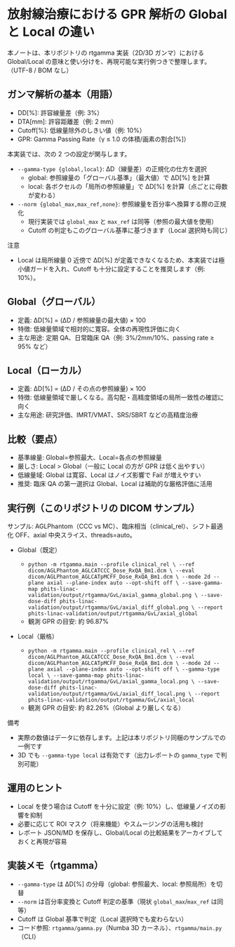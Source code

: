 # 放射線治療における GPR 解析の Global と Local の違い

本ノートは、本リポジトリの rtgamma 実装（2D/3D ガンマ）における Global/Local の意味と使い分けを、再現可能な実行例つきで整理します。（UTF-8 / BOM なし）

## ガンマ解析の基本（用語）
- DD[%]: 許容線量差（例: 3%）
- DTA[mm]: 許容距離差（例: 2 mm）
- Cutoff[%]: 低線量除外のしきい値（例: 10%）
- GPR: Gamma Passing Rate（γ ≤ 1.0 の体積/画素の割合[%]）

本実装では、次の 2 つの設定が関与します。
- `--gamma-type {global,local}`: ΔD（線量差）の正規化の仕方を選択
  - global: 参照線量の「グローバル基準」（最大値）で ΔD[%] を計算
  - local: 各ボクセルの「局所の参照線量」で ΔD[%] を計算（点ごとに母数が変わる）
- `--norm {global_max,max_ref,none}`: 参照線量を百分率へ換算する際の正規化
  - 現行実装では `global_max` と `max_ref` は同等（参照の最大値を使用）
  - Cutoff の判定もこのグローバル基準に基づきます（Local 選択時も同じ）

注意
- Local は局所線量 0 近傍で ΔD[%] が定義できなくなるため、本実装では極小値ガードを入れ、Cutoff も十分に設定することを推奨します（例: 10%）。

## Global（グローバル）
- 定義: ΔD[%] = (ΔD / 参照線量の最大値) × 100
- 特徴: 低線量領域で相対的に寛容。全体の再現性評価に向く
- 主な用途: 定期 QA、日常臨床 QA（例: 3%/2mm/10%、passing rate ≥ 95% など）

## Local（ローカル）
- 定義: ΔD[%] = (ΔD / その点の参照線量) × 100
- 特徴: 低線量領域で厳しくなる。高勾配・高精度領域の局所一致性の確認に向く
- 主な用途: 研究評価、IMRT/VMAT、SRS/SBRT などの高精度治療

## 比較（要点）
- 基準線量: Global=参照最大、Local=各点の参照線量
- 厳しさ: Local > Global（一般に Local の方が GPR は低く出やすい）
- 低線量域: Global は寛容、Local はノイズ影響で Fail が増えやすい
- 推奨: 臨床 QA の第一選択は Global、Local は補助的な厳格評価に活用

## 実行例（このリポジトリの DICOM サンプル）
サンプル: AGLPhantom（CCC vs MC）、臨床相当（clinical_rel）、シフト最適化 OFF、axial 中央スライス、threads=auto。

- Global（既定）
  - `python -m rtgamma.main --profile clinical_rel \
    --ref dicom/AGLPhantom_AGLCATCCC_Dose_RxQA_Bm1.dcm \
    --eval dicom/AGLPhantom_AGLCATpMCFF_Dose_RxQA_Bm1.dcm \
    --mode 2d --plane axial --plane-index auto --opt-shift off \
    --save-gamma-map phits-linac-validation/output/rtgamma/GvL/axial_gamma_global.png \
    --save-dose-diff phits-linac-validation/output/rtgamma/GvL/axial_diff_global.png \
    --report phits-linac-validation/output/rtgamma/GvL/axial_global`
  - 観測 GPR の目安: 約 96.87%

- Local（厳格）
  - `python -m rtgamma.main --profile clinical_rel \
    --ref dicom/AGLPhantom_AGLCATCCC_Dose_RxQA_Bm1.dcm \
    --eval dicom/AGLPhantom_AGLCATpMCFF_Dose_RxQA_Bm1.dcm \
    --mode 2d --plane axial --plane-index auto --opt-shift off \
    --gamma-type local \
    --save-gamma-map phits-linac-validation/output/rtgamma/GvL/axial_gamma_local.png \
    --save-dose-diff phits-linac-validation/output/rtgamma/GvL/axial_diff_local.png \
    --report phits-linac-validation/output/rtgamma/GvL/axial_local`
  - 観測 GPR の目安: 約 82.26%（Global より厳しくなる）

備考
- 実際の数値はデータに依存します。上記は本リポジトリ同梱のサンプルでの一例です
- 3D でも `--gamma-type local` は有効です（出力レポートの `gamma_type` で判別可能）

## 運用のヒント
- Local を使う場合は Cutoff を十分に設定（例: 10%）し、低線量ノイズの影響を抑制
- 必要に応じて ROI マスク（将来機能）やスムージングの活用も検討
- レポート JSON/MD を保存し、Global/Local の比較結果をアーカイブしておくと再現が容易

## 実装メモ（rtgamma）
- `--gamma-type` は ΔD[%] の分母（global: 参照最大、local: 参照局所）を切替
- `--norm` は百分率変換と Cutoff 判定の基準（現状 `global_max`/`max_ref` は同等）
- Cutoff は Global 基準で判定（Local 選択時でも変わらない）
- コード参照: `rtgamma/gamma.py`（Numba 3D カーネル）、`rtgamma/main.py`（CLI）


